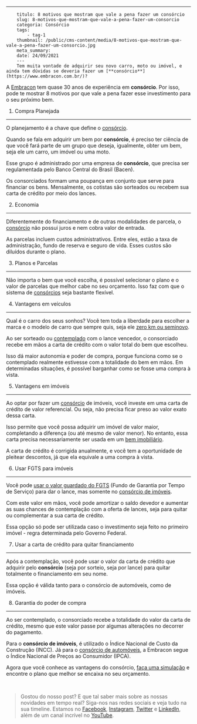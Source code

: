 ---
        titulo: 8 motivos que mostram que vale a pena fazer um consórcio
        slug: 8-motivos-que-mostram-que-vale-a-pena-fazer-um-consorcio
        categoria: Consórcio
        tags:
            - tag-1
        thumbnail: /public/cms-content/media/8-motivos-que-mostram-que-vale-a-pena-fazer-um-consorcio.jpg
        meta_summary: 
        date: 24/09/2021
        ---
        Tem muita vontade de adquirir seu novo carro, moto ou imóvel, e ainda tem dúvidas se deveria fazer um [**consórcio**](https://www.embracon.com.br/)?

A [Embracon](https://www.embracon.com.br) tem quase 30 anos de experiência em **consórcio**. Por isso, pode te mostrar 8 motivos por que vale a pena fazer esse investimento para o seu próximo bem.

1) Compra Planejada
-------------------

O planejamento é a chave que define o [consórcio](https://www.embracon.com.br/blog/9-duvidas-mais-comuns-sobre-consorcio).

Quando se fala em adquirir um bem por **consórcio**, é preciso ter ciência de que você fará parte de um grupo que deseja, igualmente, obter um bem, seja ele um carro, um imóvel ou uma moto.

Esse grupo é administrado por uma empresa de **consórcio**, que precisa ser regulamentada pelo Banco Central do Brasil (Bacen).

Os consorciados formam uma poupança em conjunto que serve para financiar os bens. Mensalmente, os cotistas são sorteados ou recebem sua carta de crédito por meio dos lances.

2) Economia
-----------

Diferentemente do financiamento e de outras modalidades de parcela, o [consórcio](https://www.embracon.com.br/blog/consorcio-nao-tem-juros-entenda) não possui juros e nem cobra valor de entrada.

As parcelas incluem custos administrativos. Entre eles, estão a taxa de administração, fundo de reserva e seguro de vida. Esses custos são diluídos durante o plano.

3) Planos e Parcelas
--------------------

Não importa o bem que você escolha, é possível selecionar o plano e o valor de parcelas que melhor cabe no seu orçamento. Isso faz com que o sistema de [consórcios](https://www.embracon.com.br/conhecaoconsorcio/entenda-o-consorcio) seja bastante flexível.

4) Vantagens em veículos
------------------------

Qual é o carro dos seus sonhos? Você tem toda a liberdade para escolher a marca e o modelo de carro que sempre quis, seja ele [zero km ou seminovo](https://www.embracon.com.br/blog/carro-zero-ou-seminovo).

Ao ser sorteado ou [contemplado](https://www.embracon.com.br/conhecaoconsorcio/o-que-e-contemplacao) com o lance vencedor, o consorciado recebe em mãos a carta de crédito com o valor total do bem que escolheu.

Isso dá maior autonomia e poder de compra, porque funciona como se o contemplado realmente estivesse com a totalidade do bem em mãos. Em determinadas situações, é possível barganhar como se fosse uma compra à vista.

5) Vantagens em imóveis
-----------------------

Ao optar por fazer um [consórcio](https://www.embracon.com.br/blog/7-coisas-que-voce-precisa-saber-antes-de-entrar-em-um-consorcio) de imóveis, você investe em uma carta de crédito de valor referencial. Ou seja, não precisa ficar preso ao valor exato dessa carta.

Isso permite que você possa adquirir um imóvel de valor maior, completando a diferença (ou até mesmo de valor menor). No entanto, essa carta precisa necessariamente ser usada em um [bem imobiliário](https://www.embracon.com.br/blog/investir-em-imoveis-onde-comecar).

A carta de crédito é corrigida anualmente, e você tem a oportunidade de pleitear descontos, já que ela equivale a uma compra à vista.

6) Usar FGTS para imóveis
-------------------------

Você pode [usar o valor guardado do FGTS](https://www.embracon.com.br/blog/5-passos-para-voce-usar-o-fgts-no-consorcio-imobiliario) (Fundo de Garantia por Tempo de Serviço) para dar o lance, mas somente no [consórcio de imóveis](https://www.embracon.com.br/blog/financiamento-ou-consorcio-o-que-e-melhor-na-compra-de-um-imovel).

Com este valor em mãos, você pode amortizar o saldo devedor e aumentar as suas chances de contemplação com a oferta de lances, seja para quitar ou complementar a sua carta de crédito.

Essa opção só pode ser utilizada caso o investimento seja feito no primeiro imóvel - regra determinada pelo Governo Federal.

7) Usar a carta de crédito para quitar financiamento
----------------------------------------------------

Após a contemplação, você pode usar o valor da carta de crédito que adquirir pelo **consórcio** (seja por sorteio, seja por lance) para quitar totalmente o financiamento em seu nome.

Essa opção é válida tanto para o consórcio de automóveis, como de imóveis.

8) Garantia do poder de compra
------------------------------

Ao ser contemplado, o consorciado recebe a totalidade do valor da carta de crédito, mesmo que este valor passe por algumas alterações no decorrer do pagamento.

Para o **consórcio de imóveis**, é utilizado o Índice Nacional de Custo da Construção (INCC). Já para o [consórcio de automóveis](https://www.embracon.com.br/blog/7-coisas-que-voce-precisa-saber-antes-de-entrar-em-um-consorcio), a Embracon segue o Índice Nacional de Preços ao Consumidor (IPCA).

Agora que você conhece as vantagens do consórcio, [faça uma simulação](http://www.embracon.com.br/ecommerce) e encontre o plano que melhor se encaixa no seu orçamento.

‍

> Gostou do nosso post? E que tal saber mais sobre as nossas novidades em tempo real? Siga-nos nas redes sociais e veja tudo na sua timeline. Estamos no [Facebook](https://www.facebook.com/embracon/), [Instagram](https://www.instagram.com/embraconoficial/), [Twitter](https://twitter.com/embracon) e [LinkedIn](https://www.linkedin.com/company/1018875/), além de um canal incrível no [YouTube](https://www.youtube.com/channel/UCL-Y0mv9zc73Iek48NLUBzQ).

‍
        